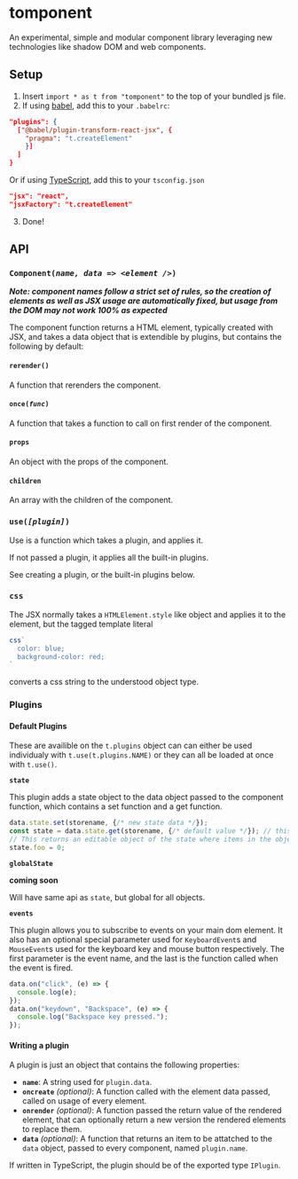 # tomponent

An experimental, simple and modular component library leveraging new technologies like shadow DOM and web components.

## Setup
1. Insert `import * as t from "tomponent"` to the top of your bundled js file.
2. If using [babel](https://babeljs.io), add this to your `.babelrc`:
```json
"plugins": {
  ["@babel/plugin-transform-react-jsx", {
    "pragma": "t.createElement"
    }]
  ]
}
```
Or if using [TypeScript](https://typescriptlang.org), add this to your `tsconfig.json`
```json
"jsx": "react",
"jsxFactory": "t.createElement"
```
3. Done!

## API
### `Component(`*`name, data => <element />`*`)`
***Note: component names follow a strict set of rules, so the creation of elements as well as JSX usage are automatically fixed, but usage from the DOM may not work 100% as expected***

The component function returns a HTML element, typically created with JSX, and takes a data object that is extendible by plugins, but contains the following by default:

#### `rerender()`
A function that rerenders the component.

#### `once(`*`func`*`)`
A function that takes a function to call on first render of the component.

#### `props`
An object with the props of the component.

#### `children`
An array with the children of the component.



### `use(`*`[plugin]`*`)`
Use is a function which takes a plugin, and applies it.

If not passed a plugin, it applies all the built-in plugins.

See creating a plugin, or the built-in plugins below.

### `css`
The JSX normally takes a `HTMLElement.style` like object and applies it to the element, but the tagged template literal 
```js
css`
  color: blue;
  background-color: red;
`
``` 
converts a css string to the understood object type.

### Plugins

#### Default Plugins
These are availible on the `t.plugins` object can can either be used individualy with `t.use(t.plugins.NAME)` or they can all be loaded at once with `t.use()`.

**`state`**

This plugin adds a state object to the data object passed to the component function, which contains a set function and a get function. 
```js
data.state.set(storename, {/* new state data */});
const state = data.state.get(storename, {/* default value */}); // this optionally takes a boolean for whether or not changing this rerenders the element
// This returns an editable object of the state where items in the object can be replaced, but the object itself cannot be, requiring the usage of the set function.
state.foo = 0;
```

**`globalState`**

**coming soon**

Will have same api as `state`, but global for all objects.

**`events`**

This plugin allows you to subscribe to events on your main dom element. It also has an optional special parameter used for `KeyboardEvent`s and `MouseEvent`s used for the keyboard key and mouse button respectively. The first parameter is the event name, and the last is the function called when the event is fired.
```js
data.on("click", (e) => {
  console.log(e);
});
data.on("keydown", "Backspace", (e) => {
  console.log("Backspace key pressed.");
});
```

#### Writing a plugin
A plugin is just an object that contains the following properties:

- **`name`**: A string used for `plugin.data`.
- **`oncreate`** *(optional)*: A function called with the element data passed, called on usage of every element.
- **`onrender`** *(optional)*: A function passed the return value of the rendered element, that can optionally return a new version the rendered elements to replace them.
- **`data`** *(optional)*: A function that returns an item to be attatched to the `data` object, passed to every component, named `plugin.name`.

If written in TypeScript, the plugin should be of the exported type `IPlugin`.